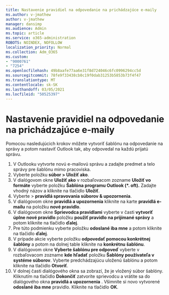 ```yaml
---
title: Nastavenie pravidiel na odpovedanie na prichádzajúce e-maily
ms.author: v-jmathew
author: v-jmathew
manager: dansimp
ms.audience: Admin
ms.topic: article
ms.service: o365-administration
ROBOTS: NOINDEX, NOFOLLOW
localization_priority: Normal
ms.collection: Adm_O365
ms.custom:
- "9000761"
- "7254"
ms.openlocfilehash: 49b8aafe77aa6e31f8d724046c6fc0996294cc5d
ms.sourcegitcommit: 78fe9f33438cb0c19f0dab31253b5853b73f4f47
ms.translationtype: MT
ms.contentlocale: sk-SK
ms.lasthandoff: 03/05/2021
ms.locfileid: "50525397"
---
```

# <a name="set-up-rules-to-reply-to-incoming-emails"></a>Nastavenie pravidiel na odpovedanie na prichádzajúce e-maily

Pomocou nasledujúcich krokov môžete vytvoriť šablónu na odpovedanie na správy a potom nastaviť Outlook tak, aby odpovedal na každú prijatú správu.

1. V Outlooku vytvorte novú e-mailovú správu a zadajte predmet a telo správy pre šablónu mimo pracoviska.
2. Vyberte položku **súbor > Uložiť ako**.
3. V dialógovom okne **Uložiť ako** v rozbaľovacom zozname **Uložiť vo formáte** vyberte položku **Šablóna programu Outlook (*. oft).** Zadajte vhodný názov a kliknite na tlačidlo **Uložiť**.
4. Vyberte   >  **pravidlá spravovania súborov & upozornenia**.
5. V dialógovom okne **pravidlá a upozornenia** kliknite na karte **pravidlá e-mailu** na položku **nové pravidlo**.
6. V dialógovom okne **Sprievodca pravidlami** vyberte v časti **vytvoriť úplne nové pravidlo** položku **použiť pravidlo na prijímané správy** a potom kliknite na tlačidlo **ďalej**.
7. Pre túto podmienku vyberte položku **odoslané iba mne** a potom kliknite na tlačidlo **ďalej**.
8. V prípade akcie vyberte položku **odpovedať pomocou konkrétnej šablóny** a potom na dolnej table kliknite na **konkrétnu šablónu**.
9. V dialógovom okne **Vyberte šablónu pre odpoveď** vyberte v rozbaľovacom zozname **kde hľadať** položku **Šablóny používateľa v systéme súborov**. Vyberte predchádzajúcu uloženú šablónu a potom kliknite na tlačidlo **Otvoriť**.
10. V dolnej časti dialógového okna sa zobrazí, že je vložený súbor šablóny. Kliknutím na tlačidlo **Dokončiť** zatvoríte sprievodcu a vrátite sa do dialógového okna **pravidlá a upozornenia** . Všimnite si novo vytvorené **odoslané iba mne** pravidlo. Kliknite na tlačidlo **OK**.

